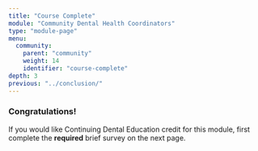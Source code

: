 ```yaml
---
title: "Course Complete"
module: "Community Dental Health Coordinators"
type: "module-page"
menu:
  community:
    parent: "community"
    weight: 14
    identifier: "course-complete"
depth: 3
previous: "../conclusion/"
---
```

<div class="pageblock"><h3>Congratulations!</h3><div class="maintext">
<p>If you would like Continuing Dental Education credit for this module, first complete the  <strong>required</strong> brief survey on the next page.</p>
</div>
</div>